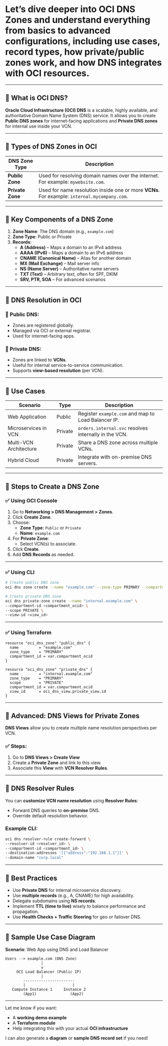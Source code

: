 # Let’s dive deeper into **OCI DNS Zones** and understand everything from basics to advanced configurations, including use cases, record types, how private/public zones work, and how DNS integrates with OCI resources.

---

## 🔷 **What is OCI DNS?**

**Oracle Cloud Infrastructure (OCI) DNS** is a scalable, highly available, and authoritative Domain Name System (DNS) service. It allows you to create **Public DNS zones** for internet-facing applications and **Private DNS zones** for internal use inside your VCN.

---

## 🔷 **Types of DNS Zones in OCI**

| DNS Zone Type | Description |
|---------------|-------------|
| **Public Zone** | Used for resolving domain names over the internet. For example: `mywebsite.com`. |
| **Private Zone** | Used for name resolution inside one or more **VCNs**. For example: `internal.mycompany.com`. |

---

## 🔷 **Key Components of a DNS Zone**

1. **Zone Name**: The DNS domain (e.g., `example.com`)
2. **Zone Type**: Public or Private
3. **Records**:
   - **A (Address)** – Maps a domain to an IPv4 address
   - **AAAA (IPv6)** – Maps a domain to an IPv6 address
   - **CNAME (Canonical Name)** – Alias for another domain
   - **MX (Mail Exchange)** – Mail server info
   - **NS (Name Server)** – Authoritative name servers
   - **TXT (Text)** – Arbitrary text, often for SPF, DKIM
   - **SRV, PTR, SOA** – For advanced scenarios

---

## 🔷 **DNS Resolution in OCI**

### 🔹 Public DNS:
- Zones are registered globally.
- Managed via OCI or external registrar.
- Used for internet-facing apps.

### 🔹 Private DNS:
- Zones are linked to **VCNs**.
- Useful for internal service-to-service communication.
- Supports **view-based resolution** (per VCN).

---

## 🔷 **Use Cases**

| Scenario | Type | Description |
|----------|------|-------------|
| Web Application | Public | Register `example.com` and map to Load Balancer IP. |
| Microservices in VCN | Private | `orders.internal.svc` resolves internally in the VCN. |
| Multi-VCN Architecture | Private | Share a DNS zone across multiple VCNs. |
| Hybrid Cloud | Private | Integrate with on-premise DNS servers. |

---

## 🔷 **Steps to Create a DNS Zone**

### ✅ **Using OCI Console**
1. Go to **Networking > DNS Management > Zones**.
2. Click **Create Zone**.
3. Choose:
   - **Zone Type**: `Public` or `Private`
   - **Name**: `example.com`
4. For **Private Zone**:
   - Select VCN(s) to associate.
5. Click **Create**.
6. Add **DNS Records** as needed.

---

### ✅ **Using CLI**
```bash
# Create public DNS zone
oci dns zone create --name "example.com" --zone-type PRIMARY --compartment-id <compartment_ocid>

# Create private DNS zone
oci dns private-zone create --name "internal.example.com" \
--compartment-id <compartment_ocid> \
--scope PRIVATE \
--view-id <view_id>
```

---

### ✅ **Using Terraform**
```hcl
resource "oci_dns_zone" "public_dns" {
  name         = "example.com"
  zone_type    = "PRIMARY"
  compartment_id = var.compartment_ocid
}

resource "oci_dns_zone" "private_dns" {
  name         = "internal.example.com"
  zone_type    = "PRIMARY"
  scope        = "PRIVATE"
  compartment_id = var.compartment_ocid
  view_id      = oci_dns_view.private_view.id
}
```

---

## 🔷 **Advanced: DNS Views for Private Zones**

**DNS Views** allow you to create multiple name resolution perspectives per VCN.

### ✅ Steps:
1. Go to **DNS Views > Create View**
2. Create a **Private Zone** and link to this view.
3. Associate this **View** with **VCN Resolver Rules**.

---

## 🔷 **DNS Resolver Rules**

You can **customize VCN name resolution** using **Resolver Rules**:
- Forward DNS queries to **on-premise** DNS.
- Override default resolution behavior.

### Example CLI:
```bash
oci dns resolver-rule create-forward \
--resolver-id <resolver_id> \
--compartment-id <compartment_id> \
--destination-addresses '[{"address":"192.168.1.1"}]' \
--domain-name "corp.local"
```

---

## 🔷 **Best Practices**

- Use **Private DNS** for internal microservice discovery.
- Use **multiple records** (e.g., A, CNAME) for high availability.
- Delegate subdomains using **NS records**.
- Implement **TTL (time to live)** wisely to balance performance and propagation.
- Use **Health Checks + Traffic Steering** for geo or failover DNS.

---

## 🔷 **Sample Use Case Diagram**

**Scenario**: Web App using DNS and Load Balancer

```
Users --> example.com (DNS Zone)
                |
                v
     OCI Load Balancer (Public IP)
                |
        -----------------------
        |                     |
   Compute Instance 1     Instance 2
        (App1)               (App2)
```

---

Let me know if you want:
- A **working demo example**
- A **Terraform module**
- Help integrating this with your actual **OCI infrastructure**

I can also generate a **diagram** or **sample DNS record set** if you need!
